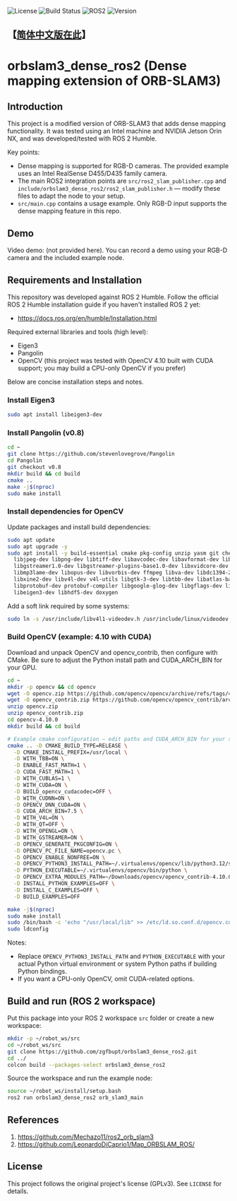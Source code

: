 ![License](https://img.shields.io/badge/License-GPLv3-blue.svg)
![Build Status](https://img.shields.io/badge/Build-Passing-success.svg)
![ROS2](https://img.shields.io/badge/ROS2-Humble-blue.svg)
![Version](https://img.shields.io/badge/Version-1.0.0-blue.svg)

## 【[简体中文版在此](README_CN.md)】

# orbslam3_dense_ros2 (Dense mapping extension of ORB-SLAM3)

## Introduction

This project is a modified version of ORB-SLAM3 that adds dense mapping functionality. It was tested using an Intel machine and NVIDIA Jetson Orin NX, and was developed/tested with ROS 2 Humble.

Key points:

- Dense mapping is supported for RGB-D cameras. The provided example uses an Intel RealSense D455/D435 family camera.
- The main ROS2 integration points are `src/ros2_slam_publisher.cpp` and `include/orbslam3_dense_ros2/ros2_slam_publisher.h` — modify these files to adapt the node to your setup.
- `src/main.cpp` contains a usage example. Only RGB-D input supports the dense mapping feature in this repo.

## Demo

Video demo: (not provided here). You can record a demo using your RGB-D camera and the included example node.

## Requirements and Installation

This repository was developed against ROS 2 Humble. Follow the official ROS 2 Humble installation guide if you haven't installed ROS 2 yet:

- https://docs.ros.org/en/humble/Installation.html

Required external libraries and tools (high level):

- Eigen3
- Pangolin
- OpenCV (this project was tested with OpenCV 4.10 built with CUDA support; you may build a CPU-only OpenCV if you prefer)

Below are concise installation steps and notes.

### Install Eigen3

```bash
sudo apt install libeigen3-dev
```

### Install Pangolin (v0.8)

```bash
cd ~
git clone https://github.com/stevenlovegrove/Pangolin
cd Pangolin
git checkout v0.8
mkdir build && cd build
cmake ..
make -j$(nproc)
sudo make install
```

### Install dependencies for OpenCV

Update packages and install build dependencies:

```bash
sudo apt update
sudo apt upgrade -y
sudo apt install -y build-essential cmake pkg-config unzip yasm git checkinstall \
  libjpeg-dev libpng-dev libtiff-dev libavcodec-dev libavformat-dev libswscale-dev \
  libgstreamer1.0-dev libgstreamer-plugins-base1.0-dev libxvidcore-dev libx264-dev \
  libmp3lame-dev libopus-dev libvorbis-dev ffmpeg libva-dev libdc1394-25 libdc1394-dev \
  libxine2-dev libv4l-dev v4l-utils libgtk-3-dev libtbb-dev libatlas-base-dev gfortran \
  libprotobuf-dev protobuf-compiler libgoogle-glog-dev libgflags-dev libgphoto2-dev \
  libeigen3-dev libhdf5-dev doxygen
```

Add a soft link required by some systems:

```bash
sudo ln -s /usr/include/libv4l1-videodev.h /usr/include/linux/videodev.h
```

### Build OpenCV (example: 4.10 with CUDA)

Download and unpack OpenCV and opencv_contrib, then configure with CMake. Be sure to adjust the Python install path and CUDA_ARCH_BIN for your GPU.

```bash
cd ~
mkdir -p opencv && cd opencv
wget -O opencv.zip https://github.com/opencv/opencv/archive/refs/tags/4.10.0.zip
wget -O opencv_contrib.zip https://github.com/opencv/opencv_contrib/archive/refs/tags/4.10.0.zip
unzip opencv.zip
unzip opencv_contrib.zip
cd opencv-4.10.0
mkdir build && cd build

# Example cmake configuration — edit paths and CUDA_ARCH_BIN for your system
cmake .. -D CMAKE_BUILD_TYPE=RELEASE \
  -D CMAKE_INSTALL_PREFIX=/usr/local \
  -D WITH_TBB=ON \
  -D ENABLE_FAST_MATH=1 \
  -D CUDA_FAST_MATH=1 \
  -D WITH_CUBLAS=1 \
  -D WITH_CUDA=ON \
  -D BUILD_opencv_cudacodec=OFF \
  -D WITH_CUDNN=ON \
  -D OPENCV_DNN_CUDA=ON \
  -D CUDA_ARCH_BIN=7.5 \
  -D WITH_V4L=ON \
  -D WITH_QT=OFF \
  -D WITH_OPENGL=ON \
  -D WITH_GSTREAMER=ON \
  -D OPENCV_GENERATE_PKGCONFIG=ON \
  -D OPENCV_PC_FILE_NAME=opencv.pc \
  -D OPENCV_ENABLE_NONFREE=ON \
  -D OPENCV_PYTHON3_INSTALL_PATH=~/.virtualenvs/opencv/lib/python3.12/site-packages/ \
  -D PYTHON_EXECUTABLE=~/.virtualenvs/opencv/bin/python \
  -D OPENCV_EXTRA_MODULES_PATH=~/Downloads/opencv/opencv_contrib-4.10.0/modules \
  -D INSTALL_PYTHON_EXAMPLES=OFF \
  -D INSTALL_C_EXAMPLES=OFF \
  -D BUILD_EXAMPLES=OFF

make -j$(nproc)
sudo make install
sudo /bin/bash -c 'echo "/usr/local/lib" >> /etc/ld.so.conf.d/opencv.conf'
sudo ldconfig
```

Notes:

- Replace `OPENCV_PYTHON3_INSTALL_PATH` and `PYTHON_EXECUTABLE` with your actual Python virtual environment or system Python paths if building Python bindings.
- If you want a CPU-only OpenCV, omit CUDA-related options.

## Build and run (ROS 2 workspace)

Put this package into your ROS 2 workspace `src` folder or create a new workspace:

```bash
mkdir -p ~/robot_ws/src
cd ~/robot_ws/src
git clone https://github.com/zgfbupt/orbslam3_dense_ros2.git
cd ../
colcon build --packages-select orbslam3_dense_ros2
```

Source the workspace and run the example node:

```bash
source ~/robot_ws/install/setup.bash
ros2 run orbslam3_dense_ros2 orb_slam3_main
```

## References

1. https://github.com/Mechazo11/ros2_orb_slam3
2. https://github.com/LeonardoDiCaprio1/Map_ORBSLAM_ROS/

## License

This project follows the original project's license (GPLv3). See `LICENSE` for details.
